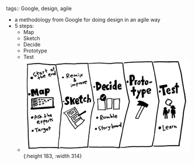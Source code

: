 tags:: Google, design, agile

- a methodology from Google for doing design in an agile way
- 5 steps:
	- Map
	- Sketch
	- Decide
	- Prototype
	- Test
	- ![image.png](../assets/image_1703890088989_0.png){:height 183, :width 314}